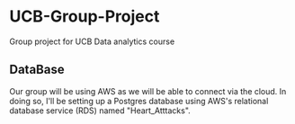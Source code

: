 # UCB-Group-Project
Group project for UCB Data analytics course

## DataBase
Our group will be using AWS as we will be able to connect via the cloud. In doing so, I'll be setting up a Postgres database using AWS's relational database service (RDS) named "Heart_Atttacks". 
